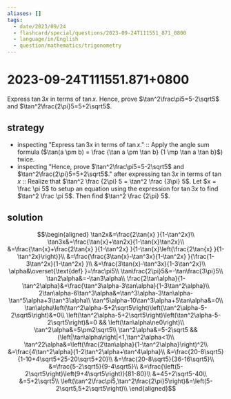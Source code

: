 ```yaml
---
aliases: []
tags:
  - date/2023/09/24
  - flashcard/special/questions/2023-09-24T111551_871_0800
  - language/in/English
  - question/mathematics/trigonometry
---
```


# 2023-09-24T111551.871+0800

Express $\tan3x$ in terms of $\tan{x}$. Hence, prove $\tan^2\frac\pi5=5-2\sqrt5$ and $\tan^2\frac{2\pi}5=5+2\sqrt5$.

## strategy

- inspecting "Express $\tan3x$ in terms of $\tan{x}$." :: Apply the angle sum formula ($\tan(a \pm b) = \frac {\tan a \pm \tan b} {1 \mp \tan a \tan b}$) twice. <!--SR:!2024-07-22,15,290-->
- inspecting "Hence, prove $\tan^2\frac\pi5=5-2\sqrt5$ and $\tan^2\frac{2\pi}5=5+2\sqrt5$." after expressing $\tan 3x$ in terms of $\tan x$ :: Realize that $\tan^2 \frac {2\pi} 5 = \tan^2 \frac {3\pi} 5$. Let $x = \frac \pi 5$ to setup an equation using the expression for $\tan 3x$ to find $\tan^2 \frac \pi 5$. Then find $\tan^2 \frac {2\pi} 5$. <!--SR:!2024-08-05,22,270-->

## solution

$$\begin{aligned}
\tan2x&=\frac{2\tan{x} }{1-\tan^2x}\\
\tan3x&=\frac{\tan{x}+\tan2x}{1-\tan{x}\tan2x}\\
&=\frac{\tan{x}+\frac{2\tan{x} }{1-\tan^2x} }{1-\tan{x}\left(\frac{2\tan{x} }{1-\tan^2x}\right)}\\
&=\frac{\frac{3\tan{x}-\tan^3x}{1-\tan^2x} }{\frac{1-3\tan^2x}{1-\tan^2x} }\\
&=\frac{3\tan{x}-\tan^3x}{1-3\tan^2x}\\
\alpha&\overset{\text{def} }=\frac\pi5\\
\tan\frac{2\pi}5&=-\tan\frac{3\pi}5\\
\tan2\alpha&=-\tan3\alpha\\
\frac{2\tan\alpha}{1-\tan^2\alpha}&=\frac{\tan^3\alpha-3\tan\alpha}{1-3\tan^2\alpha}\\
2\tan\alpha-6\tan^3\alpha&=\tan^3\alpha-3\tan\alpha-\tan^5\alpha+3\tan^3\alpha\\
\tan^5\alpha-10\tan^3\alpha+5\tan\alpha&=0\\
\tan\alpha\left(\tan^2\alpha-5+2\sqrt5\right)\left(\tan^2\alpha-5-2\sqrt5\right)&=0\\
\left(\tan^2\alpha-5+2\sqrt5\right)\left(\tan^2\alpha-5-2\sqrt5\right)&=0 && \left(\tan\alpha\ne0\right)\\
\tan^2\alpha&=5\pm2\sqrt5\\
\tan^2\alpha&=5-2\sqrt5 && (\left|\tan\alpha\right|<1,\tan^2\alpha<1)\\
\tan^22\alpha&=\left(\frac{2\tan\alpha}{1-\tan^2\alpha}\right)^2\\
&=\frac{4\tan^2\alpha}{1-2\tan^2\alpha+\tan^4\alpha}\\
&=\frac{20-8\sqrt5}{1-10+4\sqrt5+25-20\sqrt5+20}\\
&=\frac{20-8\sqrt5}{36-16\sqrt5}\\
&=\frac{5-2\sqrt5}{9-4\sqrt5}\\
&=\frac{\left(5-2\sqrt5\right)\left(9+4\sqrt5\right)}{81-80}\\
&=45+2\sqrt5-40\\
&=5+2\sqrt5\\
\left(\tan^2\frac\pi5,\tan^2\frac{2\pi}5\right)&=\left(5-2\sqrt5,5+2\sqrt5\right)\\
\end{aligned}$$
